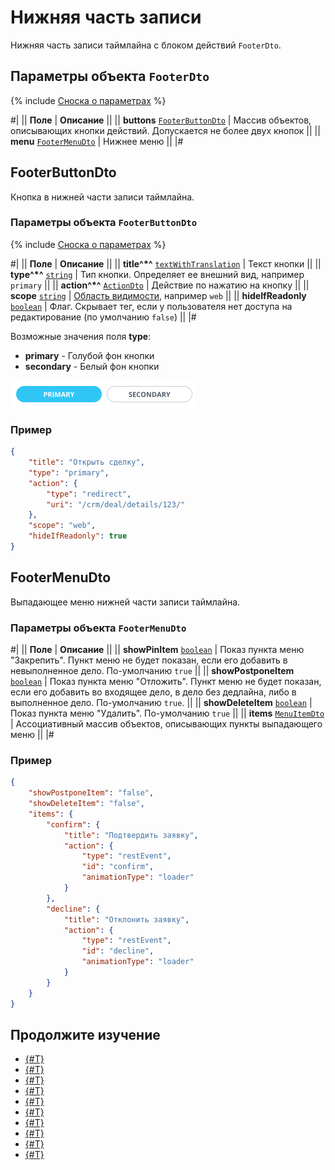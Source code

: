 # Нижняя часть записи

Нижняя часть записи таймлайна с блоком действий `FooterDto`.

## Параметры объекта `FooterDto`

{% include [Сноска о параметрах](../../../../../../_includes/required.md) %}

#|
|| **Поле** | **Описание** ||
|| **buttons**
[`FooterButtonDto`](#footerbuttondto) | Массив объектов, описывающих кнопки действий. Допускается не более двух кнопок ||
|| **menu**
[`FooterMenuDto`](#footermenudto) | Нижнее меню ||
|#

## FooterButtonDto

Кнопка в нижней части записи таймлайна.

### Параметры объекта `FooterButtonDto`

{% include [Сноска о параметрах](../../../../../../_includes/required.md) %}

#|
|| **Поле** | **Описание** ||
|| **title^*^**
[`textWithTranslation`](./field-types.md#textwithtranslation) | Текст кнопки ||
|| **type^*^**
[`string`](../../../../data-types.md) | Тип кнопки. Определяет ее внешний вид, например `primary` ||
|| **action^*^**
[`ActionDto`](./action.md) | Действие по нажатию на кнопку ||
|| **scope**
[`string`](../../../../data-types.md) | [Область видимости](./field-types.md#scope), например `web` ||
|| **hideIfReadonly**
[`boolean`](../../../../data-types.md) | Флаг. Скрывает тег, если у пользователя нет доступа на редактирование (по умолчанию `false`) ||
|#

Возможные значения поля **type**:

- **primary** - Голубой фон кнопки
- **secondary** - Белый фон кнопки

![Типы кнопок](./_images/ContentBlockDto_20.png)

### Пример

```json
{
    "title": "Открыть сделку",
    "type": "primary",
    "action": {
        "type": "redirect",
        "uri": "/crm/deal/details/123/"
    },
    "scope": "web",
    "hideIfReadonly": true
}
```

## FooterMenuDto

Выпадающее меню нижней части записи таймлайна.

### Параметры объекта `FooterMenuDto`

#|
|| **Поле** | **Описание** ||
|| **showPinItem**
[`boolean`](../../../../data-types.md) | Показ пункта меню "Закрепить". Пункт меню не будет показан, если его добавить в невыполненное дело. По-умолчанию `true` ||
|| **showPostponeItem**
[`boolean`](../../../../data-types.md) | Показ пункта меню "Отложить". Пункт меню не будет показан, если его добавить во входящее дело, в дело без дедлайна, либо в выполненное дело. По-умолчанию `true`. ||
|| **showDeleteItem**
[`boolean`](../../../../data-types.md) | Показ пункта меню "Удалить". По-умолчанию `true` ||
|| **items**
[`MenuItemDto`](./menu-item.md) | Ассоциативный массив объектов, описывающих пункты выпадающего меню ||
|#

### Пример

```json
{
    "showPostponeItem": "false",
    "showDeleteItem": "false",
    "items": {
        "confirm": {
            "title": "Подтвердить заявку",
            "action": {
                "type": "restEvent",
                "id": "confirm",
                "animationType": "loader"
            }
        },
        "decline": {
            "title": "Отклонить заявку",
            "action": {
                "type": "restEvent",
                "id": "decline",
                "animationType": "loader"
            }
        }
    }
}
```

## Продолжите изучение

- [{#T}](./layout.md)
- [{#T}](./icon.md)
- [{#T}](./body.md)
- [{#T}](./content-block.md)
- [{#T}](./header.md)
- [{#T}](./menu-item.md)
- [{#T}](./action.md)
- [{#T}](./field-types.md)
- [{#T}](./rest-app-layout-dto.md)
- [{#T}](./examples.md)